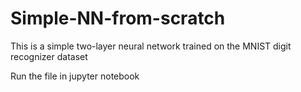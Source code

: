 # Simple-NN-from-scratch

This is a simple two-layer neural network trained on the MNIST digit recognizer dataset

Run the file in jupyter notebook
